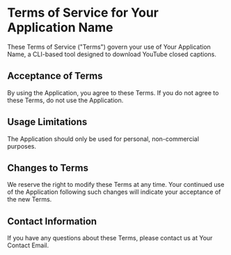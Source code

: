 
# Terms of Service for Your Application Name

These Terms of Service ("Terms") govern your use of Your Application Name, a CLI-based tool designed to download YouTube closed captions.

## Acceptance of Terms
By using the Application, you agree to these Terms. If you do not agree to these Terms, do not use the Application.

## Usage Limitations
The Application should only be used for personal, non-commercial purposes.

## Changes to Terms
We reserve the right to modify these Terms at any time. Your continued use of the Application following such changes will indicate your acceptance of the new Terms.

## Contact Information
If you have any questions about these Terms, please contact us at Your Contact Email.
